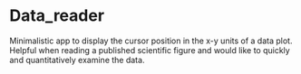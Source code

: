 # Data_reader
 
Minimalistic app to display the cursor position in the x-y units of a data plot. Helpful when reading a published scientific figure and would like to quickly and quantitatively examine the data.
